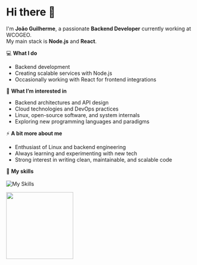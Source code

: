 # Hi there 👋

I'm **João Guilherme**, a passionate **Backend Developer** currently working at WCOGEO.  
My main stack is **Node.js** and **React**.  

💻 **What I do**  
- Backend development  
- Creating scalable services with Node.js  
- Occasionally working with React for frontend integrations  

🌱 **What I’m interested in**  
- Backend architectures and API design  
- Cloud technologies and DevOps practices  
- Linux, open-source software, and system internals  
- Exploring new programming languages and paradigms  

⚡ **A bit more about me**  
- Enthusiast of Linux and backend engineering  
- Always learning and experimenting with new tech  
- Strong interest in writing clean, maintainable, and scalable code    

🚀 **My skills**<br><br>
![My Skills](https://go-skill-icons.vercel.app/api/icons?i=aws,ts,react,python,postgresql,docker,linux,go&perline=4)

<a href="https://github.com/JoaoGuilherme2909" title="Github stats de joao guilherme dos santos">
  <img height="180em" src="https://github-readme-stats.vercel.app/api?username=JoaoGuilherme2909&theme=dracula&show_icons=true" />
</a>
